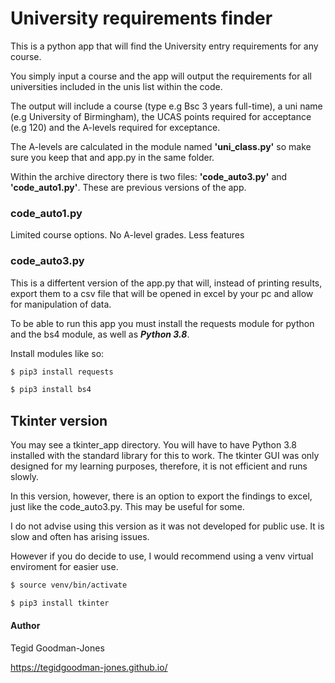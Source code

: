 # **University requirements finder**



This is a python app that will find the University entry requirements for any course.



You simply input a course and the app will output the requirements for all universities included in the unis list within the code.

The output will include a course (type e.g Bsc 3 years full-time), a uni name (e.g University of Birmingham), the UCAS points required for acceptance (e.g 120) and the A-levels required for exceptance.

The A-levels are calculated in the module named **'uni_class.py'** so make sure you keep that and app.py in the same folder.



Within the archive directory there is two files: **'code_auto3.py'** and **'code_auto1.py'**. These are previous versions of the app.




### code_auto1.py

Limited course options.
No A-level grades.
Less features

### code_auto3.py

This is a differtent version of the app.py that will, instead of printing results, export them to a csv file that will be opened in excel by your pc and allow for manipulation of data.




To be able to run this app you must install the requests module for python and the bs4 module, as well as ***Python 3.8***.

Install modules like so:

```bash
$ pip3 install requests

$ pip3 install bs4
```



## **Tkinter version**

You may see a tkinter_app directory. You will have to have Python 3.8 installed with the standard library for this to work. The tkinter GUI was only designed for my learning purposes, therefore, it is not efficient and runs slowly.

In this version, however, there is an option to export the findings to excel, just like the code_auto3.py. This may be useful for some.

I do not advise using this version as it was not developed for public use. It is slow and often has arising issues. 

However if you do decide to use, I would recommend using a venv virtual enviroment for easier use.

```bash
$ source venv/bin/activate

$ pip3 install tkinter
```
#### Author

Tegid Goodman-Jones

https://tegidgoodman-jones.github.io/


